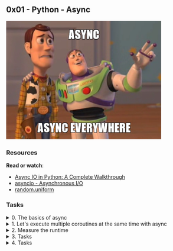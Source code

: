 ## 0x01 - Python - Async

![async](async.jpeg)

### Resources

**Read or watch**:

- [Async IO in Python: A Complete Walkthrough](https://realpython.com/async-io-python/ "Async IO in Python: A Complete Walkthrough")
- [asyncio - Asynchronous I/O](https://docs.python.org/3/library/asyncio.html "asyncio - Asynchronous I/O")
- [random.uniform](https://docs.python.org/3/library/random.html#random.uniform "random.uniform")

### Tasks

<details>
<summary>0. The basics of async</summary>

Create an asynchronous coroutine named `wait_random`. This coroutine should accept an integer argument `max_delay` with a default value of 10. The function of `wait_random` is to pause for a random delay between 0 and `max_delay` seconds (inclusive and could be a floating-point number) and then return that delay.

The random module should be utilized for this purpose.

Here's how you can use it:

```python
#!/usr/bin/env python3

import asyncio

wait_random = __import__('0-basic_async_syntax').wait_random

print(asyncio.run(wait_random()))
print(asyncio.run(wait_random(5)))
print(asyncio.run(wait_random(15)))
```

When you run the script, it might produce output like this:

```shell
9.034261504534394
1.6216525464615306
10.634589756751769
```

**File:**

- `0-basic_async_syntax.py`
</details>

<details>
<summary>1. Let's execute multiple coroutines at the same time with async</summary>

From the Python file you've previously written, import the `wait_random` function. Then, write an asynchronous routine named `wait_n` that accepts two integer arguments in this order: `n` and `max_delay`. The routine should call `wait_random` `n` times with the specified `max_delay`.

The `wait_n` routine should return a list of all the delays (as float values). The delays in the list should be in ascending order without using the `sort()` function due to the concurrent nature of the routine.

Here's how you can use it:

```python
#!/usr/bin/env python3
'''
This is a test file for verifying the correct output of the wait_n coroutine
'''
import asyncio

wait_n = __import__('1-concurrent_coroutines').wait_n

print(asyncio.run(wait_n(5, 5)))
print(asyncio.run(wait_n(10, 7)))
print(asyncio.run(wait_n(10, 0)))
```

When you run the script, it might produce output like this:

```shell
[0.9693881173832269, 1.0264573845731002, 1.7992690129519855, 3.641373003434587, 4.500011569340617]
[0.07256214141415429, 1.518551245602588, 3.355762808432721, 3.7032593997182923, 3.7796178143655546, 4.744537840582318, 5.50781365463315, 5.758942587637626, 6.109707751654879, 6.831351588271327]
[0.0, 0.0, 0.0, 0.0, 0.0, 0.0, 0.0, 0.0, 0.0, 0.0]
```

Please note that your output might vary slightly, which is expected.

**File:**

- `1-concurrent\_coroutines.py`
</details>

<details>
<summary>2. Measure the runtime</summary>

In the file `2-measure_runtime.py`, import the `wait_n` function from the previous Python file you've written.

Define a function called `measure_time` that takes two integer arguments: `n` and `max_delay`. This function should calculate the total time taken to execute `wait_n(n, max_delay)` and then return the average time per operation, which is `total_time / n`. The result should be a floating-point number.

To measure the approximate elapsed time, make use of the `time` module.

Here's how you can use it:

```python
#!/usr/bin/env python3

measure_time = __import__('2-measure_runtime').measure_time

n = 5
max_delay = 9

print(measure_time(n, max_delay))
```

When you run the script, it might produce output like this:

```shell
1.759705400466919
```

**File:**

- `2-measure\_runtime.py`
</details>

<details>
<summary>3. Tasks</summary>

From the `0-basic_async_syntax` file, import the `wait_random` function.

Construct a regular function (not an asynchronous one) named `task_wait_random` that accepts an integer `max_delay` as an argument and returns an `asyncio.Task`.

Here's how you can use it:

```python
#!/usr/bin/env python3

import asyncio

task_wait_random = __import__('3-tasks').task_wait_random

async def test(max_delay: int) -> float:
    task = task_wait_random(max_delay)
    await task
    print(task.__class__)

asyncio.run(test(5))
```

When you run the script, it might produce output like this:

```shell
<class '_asyncio.Task'>
```

**File:**

- `3-tasks.py`
</details>

<details>
<summary>4. Tasks</summary>

Update the code from `wait_n` to create a new function named `task_wait_n`. The code should be almost the same as `wait_n`, with the exception that `task_wait_random` is invoked instead.

Here's how you can use it:

```python
#!/usr/bin/env python3

import asyncio

task_wait_n = __import__('4-tasks').task_wait_n

n = 5
max_delay = 6
print(asyncio.run(task_wait_n(n, max_delay)))
```

When you run the script, it might produce output like this:

```shell
[0.2261658205652346, 1.1942770588220557, 1.8410422186086628, 2.1457353803430523, 4.002505454641153]
```

**File:**

- `4-tasks.py`
</details>
